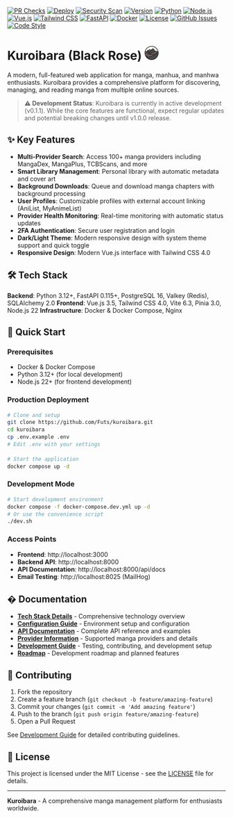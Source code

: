 [![PR Checks](https://github.com/Futs/kuroibara/actions/workflows/pr-checks.yml/badge.svg)](https://github.com/Futs/kuroibara/actions/workflows/pr-checks.yml)
[![Deploy](https://github.com/Futs/kuroibara/actions/workflows/deploy.yml/badge.svg)](https://github.com/Futs/kuroibara/actions/workflows/deploy.yml)
[![Security Scan](https://github.com/Futs/kuroibara/actions/workflows/security-scan.yml/badge.svg)](https://github.com/Futs/kuroibara/actions/workflows/security-scan.yml)
[![Version](https://img.shields.io/badge/version-0.1.1-blue.svg)](https://github.com/Futs/kuroibara/releases)
[![Python](https://img.shields.io/badge/python-3.12+-blue.svg)](https://www.python.org/)
[![Node.js](https://img.shields.io/badge/node.js-22-green.svg)](https://nodejs.org/)
[![Vue.js](https://img.shields.io/badge/vue.js-3.5.13-4FC08D.svg)](https://vuejs.org/)
[![Tailwind CSS](https://img.shields.io/badge/tailwind-4.0.0-38B2AC.svg)](https://tailwindcss.com/)
[![FastAPI](https://img.shields.io/badge/fastapi-0.115+-009688.svg)](https://fastapi.tiangolo.com/)
[![Docker](https://img.shields.io/badge/docker-ready-2496ED.svg)](https://www.docker.com/)
[![License](https://img.shields.io/badge/license-MIT-green.svg)](LICENSE)
[![GitHub Issues](https://img.shields.io/github/issues/Futs/kuroibara.svg)](https://github.com/Futs/kuroibara/issues)
[![Code Style](https://img.shields.io/badge/code%20style-black-000000.svg)](https://github.com/psf/black)

# Kuroibara (Black Rose) <img src="frontend/app/public/assets/logo/logo.png" alt="Kuroibara Logo" width="32" height="32">

A modern, full-featured web application for manga, manhua, and manhwa enthusiasts. Kuroibara provides a comprehensive platform for discovering, managing, and reading manga from multiple online sources.

> **⚠️ Development Status**: Kuroibara is currently in active development (v0.1.1). While the core features are functional, expect regular updates and potential breaking changes until v1.0.0 release.

## ✨ Key Features

- **Multi-Provider Search**: Access 100+ manga providers including MangaDex, MangaPlus, TCBScans, and more
- **Smart Library Management**: Personal library with automatic metadata and cover art
- **Background Downloads**: Queue and download manga chapters with background processing
- **User Profiles**: Customizable profiles with external account linking (AniList, MyAnimeList)
- **Provider Health Monitoring**: Real-time monitoring with automatic status updates
- **2FA Authentication**: Secure user registration and login
- **Dark/Light Theme**: Modern responsive design with system theme support and quick toggle
- **Responsive Design**: Modern Vue.js interface with Tailwind CSS 4.0

## 🛠️ Tech Stack

**Backend**: Python 3.12+, FastAPI 0.115+, PostgreSQL 16, Valkey (Redis), SQLAlchemy 2.0
**Frontend**: Vue.js 3.5, Tailwind CSS 4.0, Vite 6.3, Pinia 3.0, Node.js 22
**Infrastructure**: Docker & Docker Compose, Nginx

## 🚀 Quick Start

### Prerequisites
- Docker & Docker Compose
- Python 3.12+ (for local development)
- Node.js 22+ (for frontend development)

### Production Deployment
```bash
# Clone and setup
git clone https://github.com/Futs/kuroibara.git
cd kuroibara
cp .env.example .env
# Edit .env with your settings

# Start the application
docker compose up -d
```

### Development Mode
```bash
# Start development environment
docker compose -f docker-compose.dev.yml up -d
# Or use the convenience script
./dev.sh
```

### Access Points
- **Frontend**: http://localhost:3000
- **Backend API**: http://localhost:8000
- **API Documentation**: http://localhost:8000/api/docs
- **Email Testing**: http://localhost:8025 (MailHog)

## � Documentation

- **[Tech Stack Details](docs/TECH_STACK.md)** - Comprehensive technology overview
- **[Configuration Guide](docs/CONFIGURATION.md)** - Environment setup and configuration
- **[API Documentation](docs/API_REFERENCE.md)** - Complete API reference and examples
- **[Provider Information](docs/PROVIDERS.md)** - Supported manga providers and details
- **[Development Guide](docs/DEVELOPMENT.md)** - Testing, contributing, and development setup
- **[Roadmap](docs/ROADMAP.md)** - Development roadmap and planned features

## 🤝 Contributing

1. Fork the repository
2. Create a feature branch (`git checkout -b feature/amazing-feature`)
3. Commit your changes (`git commit -m 'Add amazing feature'`)
4. Push to the branch (`git push origin feature/amazing-feature`)
5. Open a Pull Request

See [Development Guide](docs/DEVELOPMENT.md) for detailed contributing guidelines.

## 📄 License

This project is licensed under the MIT License - see the [LICENSE](LICENSE) file for details.

---

**Kuroibara** - A comprehensive manga management platform for enthusiasts worldwide.
